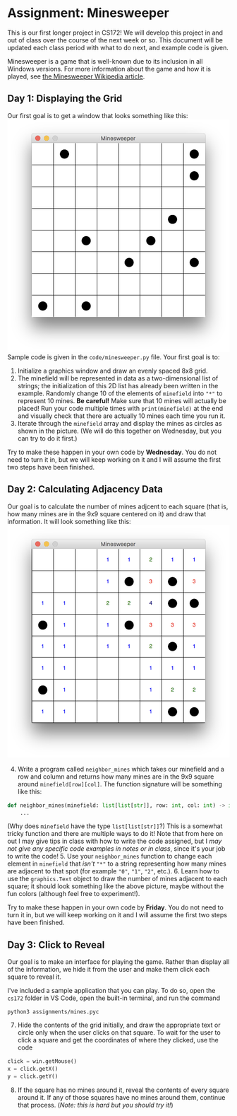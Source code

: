 # Assignment: Minesweeper

This is our first longer project in CS172! We will develop this project in and out of class over the course of the next week or so. This document will be updated each class period with what to do next, and example code is given.

Minesweeper is a game that is well-known due to its inclusion in all Windows versions. For more information about the game and how it is played, see [the Minesweeper Wikipedia article](https://en.wikipedia.org/wiki/Minesweeper_(video_game)).

## Day 1: Displaying the Grid

Our first goal is to get a window that looks something like this: ![First goal](mines1.png) Sample code is given in the `code/minesweeper.py` file. Your first goal is to:
1. Initialize a graphics window and draw an evenly spaced 8x8 grid.
2. The minefield will be represented in data as a two-dimensional list of strings; the initialization of this 2D list has already been written in the example. Randomly change 10 of the elements of `minefield` into `"*"` to represent 10 mines. **Be careful!** Make sure that 10 mines will actually be placed! Run your code multiple times with `print(minefield)` at the end and visually check that there are actually 10 mines each time you run it.
3. Iterate through the `minefield` array and display the mines as circles as shown in the picture. (We will do this together on Wednesday, but you can try to do it first.)

Try to make these happen in your own code by **Wednesday**. You do not need to turn it in, but we will keep working on it and I will assume the first two steps have been finished.

## Day 2: Calculating Adjacency Data

Our goal is to calculate the number of mines adjcent to each square (that is, how many mines are in the 9x9 square centered on it) and draw that information. It will look something like this: ![Second goal](mines2.png)

4. Write a program called `neighbor_mines` which takes our minefield and a row and column and returns how many mines are in the 9x9 square around `minefield[row][col]`. The function signature will be something like this:
```python
def neighbor_mines(minefield: list[list[str]], row: int, col: int) -> int:
    ...
```
(Why does `minefield` have the type `list[list[str]]`?) This is a somewhat tricky function and there are multiple ways to do it! Note that from here on out I may give tips in class with how to write the code assigned, but I *may not give any specific code examples in notes or in class*, since it's your job to write the code!
5. Use your `neighbor_mines` function to change each element in `minefield` that *isn't* `"*"` to a string representing how many mines are adjacent to that spot (for example `"0"`, `"1"`, `"2"`, etc.).
6. Learn how to use the `graphics.Text` object to draw the number of mines adjacent to each square; it should look something like the above picture, maybe without the fun colors (although feel free to experiment!).

Try to make these happen in your own code by **Friday**. You do not need to turn it in, but we will keep working on it and I will assume the first two steps have been finished.

## Day 3: Click to Reveal

Our goal is to make an interface for playing the game. Rather than display all of the information, we hide it from the user and make them click each square to reveal it.

I've included a sample application that you can play. To do so, open the `cs172` folder in VS Code, open the built-in terminal, and run the command
```
python3 assignments/mines.pyc
```

7. Hide the contents of the grid initially, and draw the appropriate text or circle only when the user clicks on that square. To wait for the user to click a square and get the coordinates of where they clicked, use the code
```python
click = win.getMouse()
x = click.getX()
y = click.getY()
```
8. If the square has no mines around it, reveal the contents of every square around it. If any of those squares have no mines around them, continue that process. (*Note: this is hard but you should try it!*)